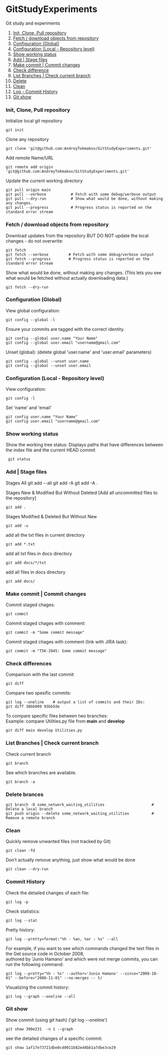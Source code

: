# GitStudyExperiments
Git study and experiments

1.  [Init, Clone, Pull repository](#init_clone_pull)
2.  [Fetch / download objects from repository](#fetch_from_repository)
3.  [Configuration (Global)](#configuration_global)
4.  [Configuration (Local - Repository level)](#configuration_local)
5.  [Show working status](#show_working_status)
6.  [Add | Stage files](#add_stage_files)
7.  [Make commit | Commit changes](#make_commit)
8.  [Check difference](#check_difference)
9.  [List Branches | Check current branch](#list_branches)
10. [Delete](#delete_brances)
11. [Clean](#clean_up)
12. [Log - Commit History](#commit_history)
13. [Git show](#git_show)


<a name="init_clone_pull"></a>
###  Init, Clone, Pull repository
Initialize local git repository

	git init
	
Clone any repository

	git clone 'git@github.com:AndreyTokmakov/GitStudyExperiments.git'

Add remote Name/URL

	git remote add origin 'git@github.com:AndreyTokmakov/GitStudyExperiments.git'
	
Update the current working directory

	git pull origin main	
	git pull --verbose           # Fetch with some debug/verbose output
	git pull --dry-run           # Show what would be done, without making any changes.
	git pull --progress          # Progress status is reported on the standard error stream

<a name="fetch_from_repository"></a>
### Fetch / download objects from repository
Download updates from the repository BUT DO NOT update the local changes - do not overwrite:

	git fetch
	git fetch --verbose         # Fetch with some debug/verbose output
	git fetch --progress        # Progress status is reported on the standard error stream

Show what would be done, without making any changes. (This lets you see what would be fetched without actually downloading data.)

	git fetch --dry-run


<a name="configuration_global"></a>
###  Configuration (Global)

View global configuration:

	git config --global -l	


Ensure your commits are tagged with the correct identity.

	git config --global user.name "Your Name"
	git config --global user.email "username@gmail.com"

Unset (global): (delete global 'user.name' and 'user.email' parameters)

    git config --global --unset user.name
    git config --global --unset user.email


<a name="configuration_local"></a>
###  Configuration (Local - Repository level)

View configuration:

	git config -l

Set 'name' and 'email'

    git config user.name "Your Name"
    git config user.email "username@gmail.com"

<a name="show_working_status"></a>
### Show working status

Show the working tree status: Displays paths that have differences between the index file and the current HEAD commit

	 git status


<a name="add_stage_files"></a>
###  Add | Stage files

Stages All
	git add --all
	git add -A
	git add -A .

Stages New & Modified But Without Deleted [Add all uncommitted files to the repository]

	git add . 

Stages Modified & Deleted But Without New

	git add -u 

add all the txt files in current directory

	git add *.txt 

add all txt files in docs directory

	git add docs/*/txt

add all files in docs directory

	git add docs/

<a name="make_commit"></a>
### Make commit | Commit changes

Commit staged chages:

	git commit

Commit staged chages with comment:

	git commit -m "Some commit message"

Commit staged chages with comment (link with JIRA task):

	git commit -m "TSK-2045: Some commit message"

<a name="check_difference"></a>
### Check differences

Comparison with the last commit

	git diff

Compare two spesific commits:

	git log --oneline    # output a list of commits and their IDs:
	git diff 38bb909 93bb5de


To compare specific files between two branches:</br>Example: compare Utilities.py file from <b>main</b> and <b>develop</b>

	git diff main develop Utilities.py	

<a name="list_branches"></a>
###  List Branches | Check current branch

Check current branch

	git branch

See which branches are available.

	git branch -a

<a name="delete_brances"></a>
### Delete brances

    git branch -D some_network_waiting_utilities                     #  Delete a local branch
    git push origin --delete some_network_waiting_utilities          #  Remove a remote branch 

<a name="clean_up"></a>
### Clean

Quickly remove unwanted files (not tracked by Git)

	git clean -fd

Don’t actually remove anything, just show what would be done

	git clean --dry-run

<a name="commit_history"></a>
### Commit History

Check the detailed changes of each file:

	git log -p

Check statistics:

	git log --stat

Pretty history:

	git log --pretty=format:"%h - %an, %ar : %s" --all

For example, if you want to see which commands changed the text files in the Get source code in October 2008, </br>
authored by 'Junio Hamano' and which were not merge commits, you can run the following command:

	git log --pretty="%h - %s" --author='Junio Hamano' --since="2008-10-01" --before="2008-11-01" --no-merges -- t/

Visualizing the commit history:

	git log --graph --oneline --all

<a name="git_show"></a>
### Git show

Show commit (using git hash) ('git log --oneline')

	git show 390e231  -n 1 --graph
	
see the detailed changes of a specific commit:

	git show 1af17e73721dbe0c40011b82ed4bb1a7dbe3ce29
